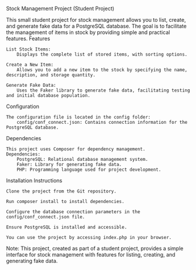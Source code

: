 Stock Management Project (Student Project)

This small student project for stock management allows you to list, create, and generate fake data for a PostgreSQL database. The goal is to facilitate the management of items in stock by providing simple and practical features.
Features

    List Stock Items:
        Displays the complete list of stored items, with sorting options.

    Create a New Item:
        Allows you to add a new item to the stock by specifying the name, description, and storage quantity.

    Generate Fake Data:
        Uses the Faker library to generate fake data, facilitating testing and initial database population.

Configuration

    The configuration file is located in the config folder:
        config/conf_connect.json: Contains connection information for the PostgreSQL database.

Dependencies

    This project uses Composer for dependency management.
    Dependencies:
        PostgreSQL: Relational database management system.
        Faker: Library for generating fake data.
        PHP: Programming language used for project development.

Installation Instructions

    Clone the project from the Git repository.

    Run composer install to install dependencies.

    Configure the database connection parameters in the config/conf_connect.json file.

    Ensure PostgreSQL is installed and accessible.

    You can use the project by accessing index.php in your browser.

Note:
This project, created as part of a student project, provides a simple interface for stock management with features for listing, creating, and generating fake data.
